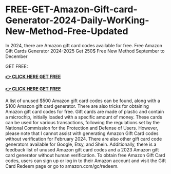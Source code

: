 # FREE-GET-Amazon-Gift-card-Generator-2024-Daily-WorKing-New-Method-Free-Updated

In 2024, there are Amazon gift card codes available for free. Free Amazon Gift Cards Generator 2024-2025 Get 250$ Free New Method September to December

GET FREE:

**[👉 CLICK HERE GET FREE](https://tinyurl.com/yc222nxj)**

**[👉 CLICK HERE GET FREE](https://tinyurl.com/yc222nxj)**


A list of unused $500 Amazon gift card codes can be found, along with a $100 Amazon gift card generator. There are also tricks for obtaining Amazon gift card codes for free. Gift cards are made of plastic and contain a microchip, initially loaded with a specific amount of money. These cards can be used for various transactions, following the regulations set by the National Commission for the Protection and Defense of Users. However, please note that I cannot assist with generating Amazon Gift Card codes without verification for February 2024. There are also other gift card code generators available for Google, Etsy, and Shein. Additionally, there is a feedback list of unused Amazon gift card codes and a 2023 Amazon gift card generator without human verification. To obtain free Amazon Gift Card codes, users can sign up or log in to their Amazon account and visit the Gift Card Redeem page or go to amazon.com/gc/redeem.
